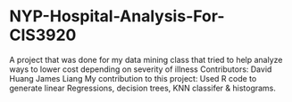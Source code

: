 # NYP-Hospital-Analysis-For-CIS3920
A project that was done for my data mining class that tried to help analyze ways to lower cost depending on severity of illness
Contributors:
David Huang
James Liang
My contribution to this project: Used R code to generate linear Regressions, decision trees, KNN classifer & histograms. 
